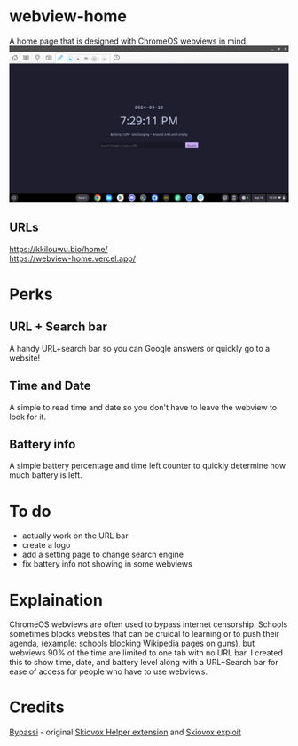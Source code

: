# webview-home
A home page that is designed with ChromeOS webviews in mind.\
<img src="assets/preview.png">

## URLs
https://kkilouwu.bio/home/ \
https://webview-home.vercel.app/

# Perks
## URL + Search bar
A handy URL+search bar so you can Google answers or quickly go to a website!
## Time and Date
A simple to read time and date so you don't have to leave the webview to look for it.
## Battery info
A simple battery percentage and time left counter to quickly determine how much battery is left.

# To do
- ~~actually work on the URL bar~~
- create a logo
- add a setting page to change search engine
- fix battery info not showing in some webviews

# Explaination
ChromeOS webviews are often used to bypass internet censorship. Schools sometimes blocks websites that can be cruical to learning or to push their agenda, (example: schools blocking Wikipedia pages on guns), but webviews 90% of the time are limited to one tab with no URL bar. I created this to show time, date, and battery level along with a URL+Search bar for ease of access for people who have to use webviews.

# Credits
[Bypassi](https://bypassi.com) - original [Skiovox Helper extension](https://github.com/bypassiwastaken/skiovox-helper) and [Skiovox exploit](https://skiovox.com/skiovox.pdf)
